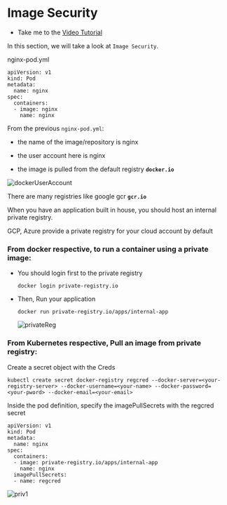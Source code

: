 # Image Security

  - Take me to the [Video Tutorial](https://kodekloud.com/topic/image-security-2/)

In this section, we will take a look at `Image Security`.

nginx-pod.yml

    apiVersion: v1
    kind: Pod
    metadata:
      name: nginx
    spec:
      containers:
      - image: nginx
        name: nginx


From the previous `nginx-pod.yml`:

  - the name of the image/repository is nginx

  - the user account here is nginx

  - the image is pulled from the default registry **`docker.io`**

  ![dockerUserAccount](../../images/dockerUserAccount.png)



There are many registries like google gcr **`gcr.io`**

When you have an application built in house, you should host an internal private registry.

GCP, Azure provide a private registry for your cloud account by default

### From docker respective, to run a container using a private image:

  - You should login first to the private registry

        docker login private-registry.io

  - Then, Run your application

        docker run private-registry.io/apps/internal-app

      ![privateReg](../../images/privateReg.png)


### From Kubernetes respective, Pull an image from private registry:

  Create a secret object with the Creds

    kubectl create secret docker-registry regcred --docker-server=<your-registry-server> --docker-username=<your-name> --docker-password=<your-pword> --docker-email=<your-email>

  Inside the pod definition, specify the imagePullSecrets with the regcred secret


    apiVersion: v1
    kind: Pod
    metadata:
      name: nginx
    spec:
      containers:
      - image: private-registry.io/apps/internal-app
        name: nginx
      imagePullSecrets:
      - name: regcred

  ![priv1](../../images/priv1.png)
